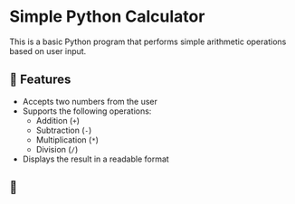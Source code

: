 # Simple Python Calculator

This is a basic Python program that performs simple arithmetic operations based on user input.

## 📌 Features

- Accepts two numbers from the user
- Supports the following operations:
  - Addition (`+`)
  - Subtraction (`-`)
  - Multiplication (`*`)
  - Division (`/`)
- Displays the result in a readable format

## 🧪 

